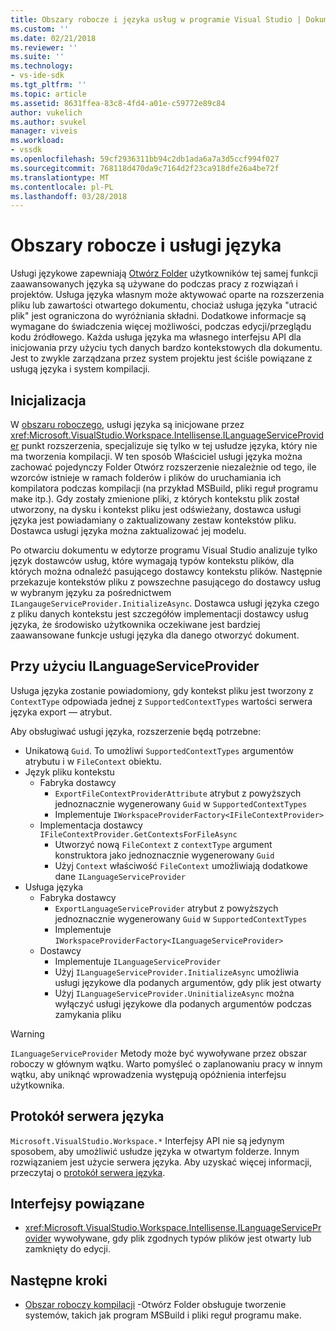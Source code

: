 ```yaml
---
title: Obszary robocze i języka usług w programie Visual Studio | Dokumentacja firmy Microsoft
ms.custom: ''
ms.date: 02/21/2018
ms.reviewer: ''
ms.suite: ''
ms.technology:
- vs-ide-sdk
ms.tgt_pltfrm: ''
ms.topic: article
ms.assetid: 8631ffea-83c8-4fd4-a01e-c59772e89c84
author: vukelich
ms.author: svukel
manager: viveis
ms.workload:
- vssdk
ms.openlocfilehash: 59cf2936311bb94c2db1ada6a7a3d5ccf994f027
ms.sourcegitcommit: 768118d470da9c7164d2f23ca918dfe26a4be72f
ms.translationtype: MT
ms.contentlocale: pl-PL
ms.lasthandoff: 03/28/2018
---
```

# <a name="workspaces-and-language-services"></a>Obszary robocze i usługi języka

Usługi językowe zapewniają [Otwórz Folder](../ide/develop-code-in-visual-studio-without-projects-or-solutions.md) użytkowników tej samej funkcji zaawansowanych języka są używane do podczas pracy z rozwiązań i projektów. Usługa języka własnym może aktywować oparte na rozszerzenia pliku lub zawartości otwartego dokumentu, chociaż usługa języka "utracić plik" jest ograniczona do wyróżniania składni. Dodatkowe informacje są wymagane do świadczenia więcej możliwości, podczas edycji/przeglądu kodu źródłowego. Każda usługa języka ma własnego interfejsu API dla inicjowania przy użyciu tych danych bardzo kontekstowych dla dokumentu. Jest to zwykle zarządzana przez system projektu jest ściśle powiązane z usługą języka i system kompilacji.

## <a name="initialization"></a>Inicjalizacja

W [obszaru roboczego](workspaces.md), usługi języka są inicjowane przez <xref:Microsoft.VisualStudio.Workspace.Intellisense.ILanguageServiceProvider> punkt rozszerzenia, specjalizuje się tylko w tej usłudze języka, który nie ma tworzenia kompilacji. W ten sposób Właściciel usługi języka można zachować pojedynczy Folder Otwórz rozszerzenie niezależnie od tego, ile wzorców istnieje w ramach folderów i plików do uruchamiania ich kompilatora podczas kompilacji (na przykład MSBuild, pliki reguł programu make itp.). Gdy zostały zmienione pliki, z których kontekstu plik został utworzony, na dysku i kontekst pliku jest odświeżany, dostawca usługi języka jest powiadamiany o zaktualizowany zestaw kontekstów pliku. Dostawca usługi języka można zaktualizować jej modelu.

Po otwarciu dokumentu w edytorze programu Visual Studio analizuje tylko język dostawców usług, które wymagają typów kontekstu plików, dla których można odnaleźć pasującego dostawcy kontekstu plików. Następnie przekazuje kontekstów pliku z powszechne pasującego do dostawcy usług w wybranym języku za pośrednictwem `ILangaugeServiceProvider.InitializeAsync`. Dostawca usługi języka czego z pliku danych kontekstu jest szczegółów implementacji dostawcy usług języka, że środowisko użytkownika oczekiwane jest bardziej zaawansowane funkcje usługi języka dla danego otworzyć dokument.

## <a name="using-ilanguageserviceprovider"></a>Przy użyciu ILanguageServiceProvider

Usługa języka zostanie powiadomiony, gdy kontekst pliku jest tworzony z `ContextType` odpowiada jednej z `SupportedContextTypes` wartości serwera języka export — atrybut.

Aby obsługiwać usługi języka, rozszerzenie będą potrzebne:

- Unikatową `Guid`. To umożliwi `SupportedContextTypes` argumentów atrybutu i w `FileContext` obiektu.
- Język pliku kontekstu
  - Fabryka dostawcy
    - `ExportFileContextProviderAttribute` atrybut z powyższych jednoznacznie wygenerowany `Guid` w `SupportedContextTypes`
    - Implementuje `IWorkspaceProviderFactory<IFileContextProvider>`
  - Implementacja dostawcy `IFileContextProvider.GetContextsForFileAsync`
    - Utworzyć nową `FileContext` z `contextType` argument konstruktora jako jednoznacznie wygenerowany `Guid`
    - Użyj `Context` właściwość `FileContext` umożliwiają dodatkowe dane `ILanguageServiceProvider`
- Usługa języka
  - Fabryka dostawcy
    - `ExportLanguageServiceProvider` atrybut z powyższych jednoznacznie wygenerowany `Guid` w `SupportedContextTypes`
    - Implementuje `IWorkspaceProviderFactory<ILanguageServiceProvider>`
  - Dostawcy
    - Implementuje `ILanguageServiceProvider`
    - Użyj `ILanguageServiceProvider.InitializeAsync` umożliwia usługi językowe dla podanych argumentów, gdy plik jest otwarty
    - Użyj `ILanguageServiceProvider.UninitializeAsync` można wyłączyć usługi językowe dla podanych argumentów podczas zamykania pliku

>[!WARNING]
>`ILanguageServiceProvider` Metody może być wywoływane przez obszar roboczy w głównym wątku. Warto pomyśleć o zaplanowaniu pracy w innym wątku, aby uniknąć wprowadzenia występują opóźnienia interfejsu użytkownika.

## <a name="language-server-protocol"></a>Protokół serwera języka

`Microsoft.VisualStudio.Workspace.*` Interfejsy API nie są jedynym sposobem, aby umożliwić usłudze języka w otwartym folderze. Innym rozwiązaniem jest użycie serwera języka. Aby uzyskać więcej informacji, przeczytaj o [protokół serwera języka](language-server-protocol.md).

## <a name="related-interfaces"></a>Interfejsy powiązane

- <xref:Microsoft.VisualStudio.Workspace.Intellisense.ILanguageServiceProvider> wywoływane, gdy plik zgodnych typów plików jest otwarty lub zamknięty do edycji.

## <a name="next-steps"></a>Następne kroki

* [Obszar roboczy kompilacji](workspace-build.md) -Otwórz Folder obsługuje tworzenie systemów, takich jak program MSBuild i pliki reguł programu make. 